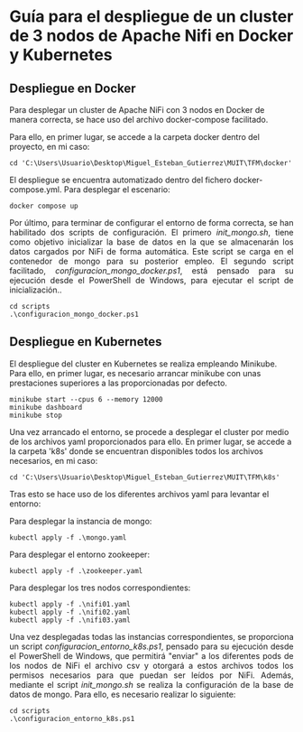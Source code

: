 # Guía para el despliegue de un cluster de 3 nodos de Apache Nifi en Docker y Kubernetes

## Despliegue en Docker

Para desplegar un cluster de Apache NiFi con 3 nodos en Docker de manera correcta, se hace uso del archivo docker-compose facilitado.

Para ello, en primer lugar, se accede a la carpeta docker dentro del proyecto, en mi caso:

```
cd 'C:\Users\Usuario\Desktop\Miguel_Esteban_Gutierrez\MUIT\TFM\docker'
```

El despliegue se encuentra automatizado dentro del fichero docker-compose.yml. Para desplegar el escenario:

```
docker compose up
```

<p align="justify">
Por último, para terminar de configurar el entorno de forma correcta, se han habilitado dos scripts de configuración. El primero <em>init_mongo.sh</em>, tiene como objetivo inicializar la base de datos en la que se almacenarán los datos cargados por NiFi de forma automática. Este script se carga en el contenedor de mongo para su posterior empleo. El segundo script facilitado, <em>configuracion_mongo_docker.ps1</em>, está pensado para su ejecución desde el PowerShell de Windows, para ejecutar el script de inicialización..
</p>

```
cd scripts
.\configuracion_mongo_docker.ps1
```

## Despliegue en Kubernetes

El despliegue del cluster en Kubernetes se realiza empleando Minikube. Para ello, en primer lugar, es necesario arrancar minikube con unas prestaciones superiores a las proporcionadas por defecto.

```
minikube start --cpus 6 --memory 12000
minikube dashboard
minikube stop
```

Una vez arrancado el entorno, se procede a desplegar el cluster por medio de los archivos yaml proporcionados para ello. En primer lugar, se accede a la carpeta 'k8s' donde se encuentran disponibles todos los archivos necesarios, en mi caso:

```
cd 'C:\Users\Usuario\Desktop\Miguel_Esteban_Gutierrez\MUIT\TFM\k8s'
```

Tras esto se hace uso de los diferentes archivos yaml para levantar el entorno:


 Para desplegar la instancia de mongo:

  ```
  kubectl apply -f .\mongo.yaml
  ```

 Para desplegar el entorno zookeeper:

  ```
  kubectl apply -f .\zookeeper.yaml
  ```

 Para desplegar los tres nodos correspondientes:

  ```
  kubectl apply -f .\nifi01.yaml
  kubectl apply -f .\nifi02.yaml
  kubectl apply -f .\nifi03.yaml
  ```


<p align="justify">
Una vez desplegadas todas las instancias correspondientes, se proporciona un script <em>configuracion_entorno_k8s.ps1</em>, pensado para su ejecución desde el PowerShell de Windows, que permitirá "enviar" a los diferentes pods de los nodos de NiFi el archivo csv y otorgará a estos archivos todos los permisos necesarios para que puedan ser leídos por NiFi. Además, mediante el script <em>init_mongo.sh</em> se realiza la configuración de la base de datos de mongo. Para ello, es necesario realizar lo siguiente: 
</p>

```
cd scripts
.\configuracion_entorno_k8s.ps1
```


















